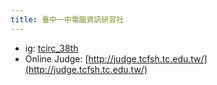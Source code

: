 ```yaml
---
title: 臺中一中電腦資訊研習社
---
```


- ig: [tcirc_38th](https://instagram.com/tcirc_38th?igshid=k4us3x6i6zlp)
- Online Judge: [http://judge.tcfsh.tc.edu.tw/](http://judge.tcfsh.tc.edu.tw/)

